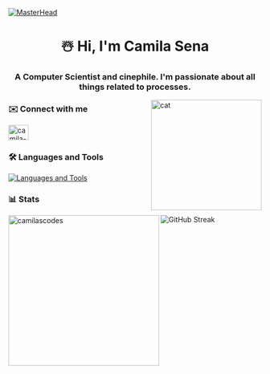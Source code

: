 [![MasterHead](https://64.media.tumblr.com/8d9df4fd79cc7e8fe33c915284d228a1/15d79534e1be4dc9-93/s1280x1920/e42ff972d439c7ce5d7e7db1450e7e9218a2686f.gif)](https://rishavchanda.io)
<h1 align="center">☃️ Hi, I'm Camila Sena</h1>
<h3 align="center">A Computer Scientist and cinephile. I'm passionate about all things related to processes.</h3>
<img align="right" alt="cat" width="220" src="https://media.tenor.com/mMkJeuyHkRYAAAAi/cat-cat-on-computer.gif">


<h3 align="left">✉️ Connect with me</h3>
<p align="left">
<a href="https://linkedin.com/in/camila-andrade-de-sena-6220bb246" target="blank"><img align="center" src="https://raw.githubusercontent.com/rahuldkjain/github-profile-readme-generator/master/src/images/icons/Social/linked-in-alt.svg" alt="camila-andrade-de-sena-6220bb246" height="30" width="40" /></a>
</p>

<h3 align="left">🛠 Languages and Tools</h3>

[![Languages and Tools](https://skillicons.dev/icons?i=blender,c,cpp,css,figma,html,javascript,linux,mysql,py,windows)](https://skillicons.dev)


<h3 align="left">📊 Stats</h3>

<p><img align="left" width="300" src="https://github-readme-stats.vercel.app/api/top-langs?username=camilascodes&show_icons=true&theme=highcontrast&title_color=6699cc&text_color=ffffff&bg_color=222422&hide_border=true&locale=en&layout=compact" alt="camilascodes" /></p>

<img align="left"  src="https://streak-stats.demolab.com?user=camilaSCodes&hide_border=true&card_width=380&background=222422&stroke=6699cc&dates=ffffff&ring=6699cc&fire=6699cc&currStreakNum=6699cc&currStreakLabel=6699cc&sideNums=6699cc&sideLabels=6699cc&excludeDaysLabel=6699cc" alt="GitHub Streak" /></a>
